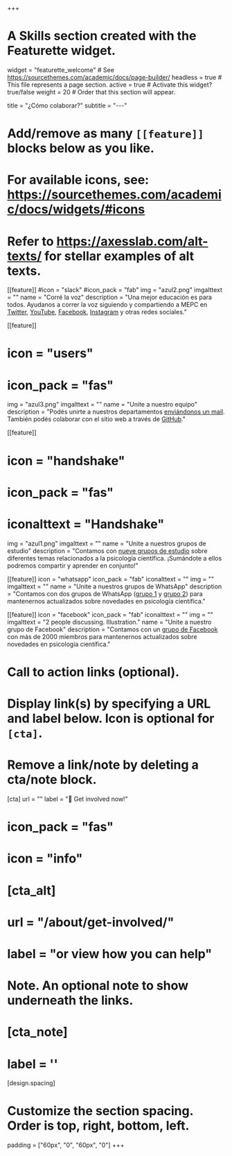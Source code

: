 +++
# A Skills section created with the Featurette widget.
widget = "featurette_welcome"  # See https://sourcethemes.com/academic/docs/page-builder/
headless = true  # This file represents a page section.
active = true  # Activate this widget? true/false
weight = 20  # Order that this section will appear.

title = "¿Cómo colaborar?"
subtitle = "---"


# Add/remove as many `[[feature]]` blocks below as you like.
# 
# For available icons, see: https://sourcethemes.com/academic/docs/widgets/#icons
# Refer to https://axesslab.com/alt-texts/ for stellar examples of alt texts.

[[feature]]
  #icon = "slack"
  #icon_pack = "fab"
  img = "azul2.png"
  imgalttext = ""
  name = "Corré la voz"
  description = "Una mejor educación es para todos. Ayudanos a correr la voz siguiendo y compartiendo a MEPC en [Twitter](https://twitter.com/MEPC_oficial), [YouTube](https://www.youtube.com/channel/UCJpN1ANkID-67MQ2alMek-g), [Facebook](https://www.facebook.com/mepc.oficial/), [Instagram](https://www.instagram.com/mepc.oficial/) y otras redes sociales."
  
[[feature]]
#  icon = "users"
#  icon_pack = "fas"
  img = "azul3.png"
  imgalttext = ""
  name = "Unite a nuestro equipo"
  description = "Podés unirte a nuestros departamentos [enviándonos un mail](/contacto). También podés colaborar con el sitio web a través de  [GitHub](https://github.com/mepc-website/mepc)."

[[feature]]
  # icon = "handshake"
  # icon_pack = "fas"
  # iconalttext = "Handshake"
  img = "azul1.png"
  imgalttext = ""
  name = "Unite a nuestros grupos de estudio"
  description = "Contamos con [nueve grupos de estudio](/que-estudiamos) sobre diferentes temas relacionados a la psicología científica. ¡Sumándote a ellos podremos compartir y aprender en conjunto!"

[[feature]]
icon = "whatsapp"
icon_pack = "fab"
iconalttext = ""
img = ""
imgalttext = ""
name = "Unite a nuestros grupos de WhatsApp"
 description = "Contamos con dos grupos de WhatsApp ([grupo 1](https://chat.whatsapp.com/LXTB9dRdP2z0d8meLKz1eg) y [grupo 2](https://chat.whatsapp.com/LWqNQwz5UxhJIJwrArgJ3E)) para mantenernos actualizados sobre novedades en psicología científica."

[[feature]]
icon = "facebook"
icon_pack = "fab"
iconalttext = ""
img = ""
imgalttext = "2 people discussing. Illustration."
name = "Unite a nuestro grupo de Facebook"
description = "Contamos con un [grupo de Facebook](https://www.facebook.com/groups/2641583789449049) con más de 2000 miembros para mantenernos actualizados sobre novedades en psicología científica."

# Call to action links (optional).
#   Display link(s) by specifying a URL and label below. Icon is optional for `[cta]`.
#   Remove a link/note by deleting a cta/note block.
 [cta]
   url = ""
   label = ":rocket: Get involved now!"
   # icon_pack = "fas"
   # icon = "info"
  
# [cta_alt]
#  url = "/about/get-involved/"
#  label = "or view how you can help"

# Note. An optional note to show underneath the links.
# [cta_note]
#   label = ''


[design.spacing]
  # Customize the section spacing. Order is top, right, bottom, left.
  padding = ["60px", "0", "60px", "0"]
+++